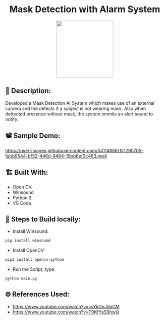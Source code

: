 <h1 align="center">Mask Detection with Alarm System</h1>

<p align="center">
<img src="https://user-images.githubusercontent.com/54114888/151290370-2a252589-d00e-419f-9118-447068f9f82c.png" width="180" height="180">
</p>

## 📜 Description:
Developed a Mask Detection AI System which makes use of an external camera and the detects if a subject is not wearing mask. Also when dettected presence without mask, the system emmits an alert sound to notify.

## 📽 Sample Demo:
https://user-images.githubusercontent.com/54114888/151290705-fabb9544-bf52-446d-9464-19bb8ef2c463.mp4

## 🏗 Built With:
 - Open CV.
 - Winsound
 - Python 3.
 - VS Code.

## 🧪 Steps to Build locally:
- Install Winsound: 
```bash
pip install winsound
```
- Install OpenCV: 
```bash
pip3 install opencv-python
```
- Run the Script, type: 
```bash
python main.py
```

## 🌐 References Used:
- https://www.youtube.com/watch?v=csYkGeJ5bCM
- https://www.youtube.com/watch?v=T9KfYaS9hwQ
